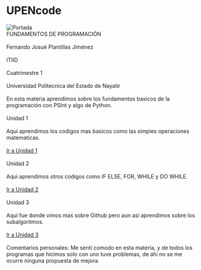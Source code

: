 # UPENcode
![Portada](https://www.itmastersmag.com/wp-content/uploads/2021/01/shutterstock_1078387013-scaled.jpg)<br/>
FUNDAMENTOS DE PROGRAMACIÓN<br/><br/>
Fernando Josué Plantillas Jiménez<br/><br/>
ITIID<br/><br/>
Cuatrimestre 1<br/><br/>
Universidad Politecnica del Estado de Nayatir<br/><br/>
En esta materia aprendimos sobre los fundamentos basicos de la programación con PSInt y algo de Python.<br/><br/>
Unidad 1<br/><br/>
Aqui aprendimos los codigos mas basicos como las simples operaciones matematicas.<br/><br/>
[Ir a Unidad 1](https://github.com/Fernando21302/UPENcode/tree/main/U1)<br/><br/>
Unidad 2<br/><br/>
Aqui aprendimos otros codigos como IF ELSE, FOR, WHILE y DO WHILE.<br/><br/>
[Ir a Unidad 2](https://github.com/Fernando21302/UPENcode/tree/main/U2)<br/><br/>
Unidad 3<br/><br/>
Aqui fue donde vimos mas sobre Github pero aun asi aprendimos sobre los subalgoritmos.<br/><br/>
[Ir a Unidad 3](https://github.com/Fernando21302/UPENcode/tree/main/U3)<br/><br/>
Comentarios personales: Me sentí comodo en esta materia, y de todos los programas que hicimos solo con uno tuve problemas, de ahi no se me ocurre ninguna propuesta de mejora.
